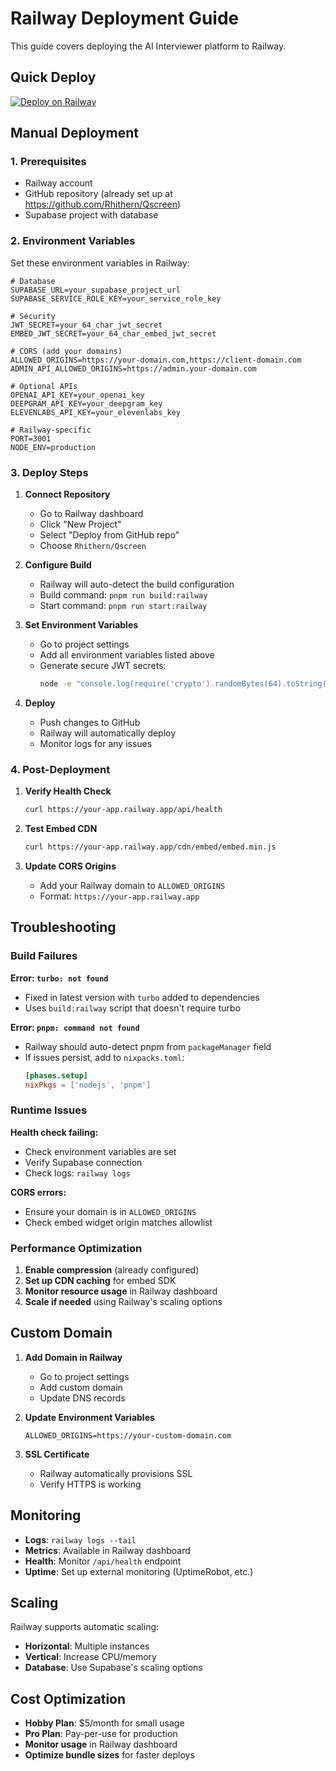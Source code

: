 # Railway Deployment Guide

This guide covers deploying the AI Interviewer platform to Railway.

## Quick Deploy

[![Deploy on Railway](https://railway.app/button.svg)](https://railway.app/template/your-template-id)

## Manual Deployment

### 1. Prerequisites

- Railway account
- GitHub repository (already set up at https://github.com/Rhithern/Qscreen)
- Supabase project with database

### 2. Environment Variables

Set these environment variables in Railway:

```env
# Database
SUPABASE_URL=your_supabase_project_url
SUPABASE_SERVICE_ROLE_KEY=your_service_role_key

# Security
JWT_SECRET=your_64_char_jwt_secret
EMBED_JWT_SECRET=your_64_char_embed_jwt_secret

# CORS (add your domains)
ALLOWED_ORIGINS=https://your-domain.com,https://client-domain.com
ADMIN_API_ALLOWED_ORIGINS=https://admin.your-domain.com

# Optional APIs
OPENAI_API_KEY=your_openai_key
DEEPGRAM_API_KEY=your_deepgram_key
ELEVENLABS_API_KEY=your_elevenlabs_key

# Railway-specific
PORT=3001
NODE_ENV=production
```

### 3. Deploy Steps

1. **Connect Repository**
   - Go to Railway dashboard
   - Click "New Project"
   - Select "Deploy from GitHub repo"
   - Choose `Rhithern/Qscreen`

2. **Configure Build**
   - Railway will auto-detect the build configuration
   - Build command: `pnpm run build:railway`
   - Start command: `pnpm run start:railway`

3. **Set Environment Variables**
   - Go to project settings
   - Add all environment variables listed above
   - Generate secure JWT secrets:
     ```bash
     node -e "console.log(require('crypto').randomBytes(64).toString('hex'))"
     ```

4. **Deploy**
   - Push changes to GitHub
   - Railway will automatically deploy
   - Monitor logs for any issues

### 4. Post-Deployment

1. **Verify Health Check**
   ```bash
   curl https://your-app.railway.app/api/health
   ```

2. **Test Embed CDN**
   ```bash
   curl https://your-app.railway.app/cdn/embed/embed.min.js
   ```

3. **Update CORS Origins**
   - Add your Railway domain to `ALLOWED_ORIGINS`
   - Format: `https://your-app.railway.app`

## Troubleshooting

### Build Failures

**Error: `turbo: not found`**
- Fixed in latest version with `turbo` added to dependencies
- Uses `build:railway` script that doesn't require turbo

**Error: `pnpm: command not found`**
- Railway should auto-detect pnpm from `packageManager` field
- If issues persist, add to `nixpacks.toml`:
  ```toml
  [phases.setup]
  nixPkgs = ['nodejs', 'pnpm']
  ```

### Runtime Issues

**Health check failing:**
- Check environment variables are set
- Verify Supabase connection
- Check logs: `railway logs`

**CORS errors:**
- Ensure your domain is in `ALLOWED_ORIGINS`
- Check embed widget origin matches allowlist

### Performance Optimization

1. **Enable compression** (already configured)
2. **Set up CDN caching** for embed SDK
3. **Monitor resource usage** in Railway dashboard
4. **Scale if needed** using Railway's scaling options

## Custom Domain

1. **Add Domain in Railway**
   - Go to project settings
   - Add custom domain
   - Update DNS records

2. **Update Environment Variables**
   ```env
   ALLOWED_ORIGINS=https://your-custom-domain.com
   ```

3. **SSL Certificate**
   - Railway automatically provisions SSL
   - Verify HTTPS is working

## Monitoring

- **Logs**: `railway logs --tail`
- **Metrics**: Available in Railway dashboard
- **Health**: Monitor `/api/health` endpoint
- **Uptime**: Set up external monitoring (UptimeRobot, etc.)

## Scaling

Railway supports automatic scaling:
- **Horizontal**: Multiple instances
- **Vertical**: Increase CPU/memory
- **Database**: Use Supabase's scaling options

## Cost Optimization

- **Hobby Plan**: $5/month for small usage
- **Pro Plan**: Pay-per-use for production
- **Monitor usage** in Railway dashboard
- **Optimize bundle sizes** for faster deploys
